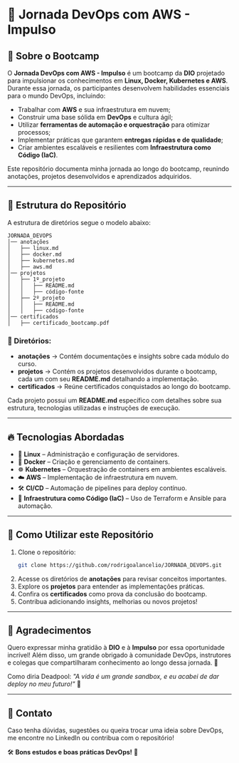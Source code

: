 # 🚀 Jornada DevOps com AWS - Impulso

## 📌 Sobre o Bootcamp

O **Jornada DevOps com AWS - Impulso** é um bootcamp da **DIO** projetado para impulsionar os conhecimentos em **Linux, Docker, Kubernetes e AWS**. Durante essa jornada, os participantes desenvolvem habilidades essenciais para o mundo DevOps, incluindo:

- Trabalhar com **AWS** e sua infraestrutura em nuvem;
- Construir uma base sólida em **DevOps** e cultura ágil;
- Utilizar **ferramentas de automação e orquestração** para otimizar processos;
- Implementar práticas que garantem **entregas rápidas e de qualidade**;
- Criar ambientes escaláveis e resilientes com **Infraestrutura como Código (IaC)**.

Este repositório documenta minha jornada ao longo do bootcamp, reunindo anotações, projetos desenvolvidos e aprendizados adquiridos.

---

## 📂 Estrutura do Repositório

A estrutura de diretórios segue o modelo abaixo:

```
JORNADA_DEVOPS
│── anotações
│   ├── linux.md
│   ├── docker.md
│   ├── kubernetes.md
│   ├── aws.md
│── projetos
│   ├── 1º_projeto
│   │   ├── README.md
│   │   ├── código-fonte
│   ├── 2º_projeto
│   │   ├── README.md
│   │   ├── código-fonte
│── certificados
│   ├── certificado_bootcamp.pdf
```

### 📁 Diretórios:
- **anotações** → Contém documentações e insights sobre cada módulo do curso.
- **projetos** → Contém os projetos desenvolvidos durante o bootcamp, cada um com seu **README.md** detalhando a implementação.
- **certificados** → Reúne certificados conquistados ao longo do bootcamp.

Cada projeto possui um **README.md** específico com detalhes sobre sua estrutura, tecnologias utilizadas e instruções de execução.

---

## 🔥 Tecnologias Abordadas

- 🐧 **Linux** – Administração e configuração de servidores.
- 🐳 **Docker** – Criação e gerenciamento de containers.
- ☸️ **Kubernetes** – Orquestração de containers em ambientes escaláveis.
- ☁️ **AWS** – Implementação de infraestrutura em nuvem.
- 🛠 **CI/CD** – Automação de pipelines para deploy contínuo.
- 🔧 **Infraestrutura como Código (IaC)** – Uso de Terraform e Ansible para automação.

---

## 📖 Como Utilizar este Repositório

1. Clone o repositório:
   ```sh
   git clone https://github.com/rodrigoalancelio/JORNADA_DEVOPS.git
   ```
2. Acesse os diretórios de **anotações** para revisar conceitos importantes.
3. Explore os **projetos** para entender as implementações práticas.
4. Confira os **certificados** como prova da conclusão do bootcamp.
5. Contribua adicionando insights, melhorias ou novos projetos!

---

## 🎉 Agradecimentos

Quero expressar minha gratidão à **DIO** e à **Impulso** por essa oportunidade incrível! Além disso, um grande obrigado à comunidade DevOps, instrutores e colegas que compartilharam conhecimento ao longo dessa jornada. 🚀

Como diria Deadpool: _"A vida é um grande sandbox, e eu acabei de dar deploy no meu futuro!"_ 💪

---

## 📌 Contato
Caso tenha dúvidas, sugestões ou queira trocar uma ideia sobre DevOps, me encontre no LinkedIn ou contribua com o repositório!

🛠 **Bons estudos e boas práticas DevOps!** 🚀
